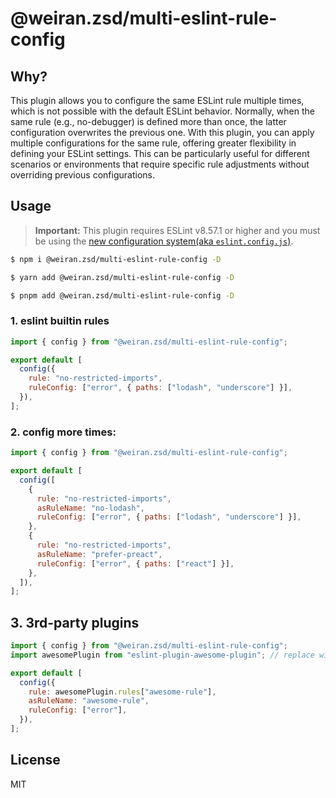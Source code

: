 # @weiran.zsd/multi-eslint-rule-config

## Why?

This plugin allows you to configure the same ESLint rule multiple times, which is not possible with the default ESLint behavior. Normally, when the same rule (e.g., no-debugger) is defined more than once, the latter configuration overwrites the previous one. With this plugin, you can apply multiple configurations for the same rule, offering greater flexibility in defining your ESLint settings. This can be particularly useful for different scenarios or environments that require specific rule adjustments without overriding previous configurations.

## Usage

> **Important:** This plugin requires ESLint v8.57.1 or higher and you must be using the [new configuration system(aka `eslint.config.js`)](https://eslint.org/docs/latest/use/configure/configuration-files).

```bash
$ npm i @weiran.zsd/multi-eslint-rule-config -D

$ yarn add @weiran.zsd/multi-eslint-rule-config -D

$ pnpm add @weiran.zsd/multi-eslint-rule-config -D
```

### 1. eslint builtin rules

```js
import { config } from "@weiran.zsd/multi-eslint-rule-config";

export default [
  config({
    rule: "no-restricted-imports",
    ruleConfig: ["error", { paths: ["lodash", "underscore"] }],
  }),
];
```

### 2. config more times:

```js
import { config } from "@weiran.zsd/multi-eslint-rule-config";

export default [
  config([
    {
      rule: "no-restricted-imports",
      asRuleName: "no-lodash",
      ruleConfig: ["error", { paths: ["lodash", "underscore"] }],
    },
    {
      rule: "no-restricted-imports",
      asRuleName: "prefer-preact",
      ruleConfig: ["error", { paths: ["react"] }],
    },
  ]),
];
```

## 3. 3rd-party plugins

```js
import { config } from "@weiran.zsd/multi-eslint-rule-config";
import awesomePlugin from "eslint-plugin-awesome-plugin"; // replace with your plugin name and rule name

export default [
  config({
    rule: awesomePlugin.rules["awesome-rule"],
    asRuleName: "awesome-rule",
    ruleConfig: ["error"],
  }),
];
```

## License

MIT
